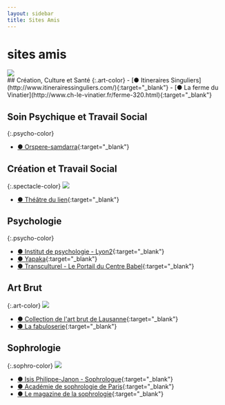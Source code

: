 ```yaml
---
layout: sidebar
title: Sites Amis
---
```

# sites amis
<div class="all-across"><img src="https://res.cloudinary.com/dnxcesebo/image/upload/v1563030320/itin%C3%A9raires_singuliers_gmn0cs.png"></div>
## Création, Culture et Santé
{:.art-color}
- [●&nbsp;Itineraires Singuliers](http://www.itinerairessinguliers.com/){:target="_blank"}
- [●&nbsp;La ferme du Vinatier](http://www.ch-le-vinatier.fr/ferme-320.html){:target="_blank"}


## Soin Psychique et Travail Social
{:.psycho-color}
- [●&nbsp;Orspere-samdarra](http://www.ch-le-vinatier.fr/orspere-samdarra.html){:target="_blank"}


## Création et Travail Social
{:.spectacle-color}
<img src="https://res.cloudinary.com/dnxcesebo/image/upload/v1563031112/le_lien_th%C3%A9%C3%A2tre_o4shff.png">
- [●&nbsp;Théâtre du lien](https://www.lelientheatre.com/){:target="_blank"}


## Psychologie
{:.psycho-color}
- [●&nbsp;Institut de psychologie - Lyon2](https://psycho.univ-lyon2.fr/le-site-de-l-institut-de-psychologie-530186.kjsp){:target="_blank"}
- [●&nbsp;Yapaka](http://www.yapaka.be){:target="_blank"}
- [●&nbsp;Transculturel - Le Portail du Centre Babel](http://www.transculturel.eu/){:target="_blank"}


## Art Brut
{:.art-color}
<img src="https://res.cloudinary.com/dnxcesebo/image/upload/v1563030700/collection_l_art_brut_lausanne_gygdia.png">
- [●&nbsp;Collection de l'art brut de Lausanne](https://www.artbrut.ch){:target="_blank"}
- [●&nbsp;La fabuloserie](http://www.fabuloserie.com){:target="_blank"}


## Sophrologie
{:.sophro-color}
<img src="https://res.cloudinary.com/dnxcesebo/image/upload/v1563030881/acad%C3%A9mie_de_sophrologie_de_paris_si2qux.png">
- [●&nbsp;Isis Philippe-Janon - Sophrologue](http://isispjsophro.com/){:target="_blank"}
- [●&nbsp;Académie de sophrologie de Paris](http://academie-sophrologie.fr/){:target="_blank"}
- [●&nbsp;Le magazine de la sophrologie](https://www.sophrologie-actualite.fr/){:target="_blank"}

